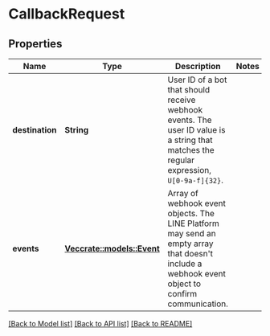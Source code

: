 # CallbackRequest

## Properties

Name | Type | Description | Notes
------------ | ------------- | ------------- | -------------
**destination** | **String** | User ID of a bot that should receive webhook events. The user ID value is a string that matches the regular expression, `U[0-9a-f]{32}`.  | 
**events** | [**Vec<crate::models::Event>**](Event.md) | Array of webhook event objects. The LINE Platform may send an empty array that doesn't include a webhook event object to confirm communication.  | 

[[Back to Model list]](../README.md#documentation-for-models) [[Back to API list]](../README.md#documentation-for-api-endpoints) [[Back to README]](../README.md)


